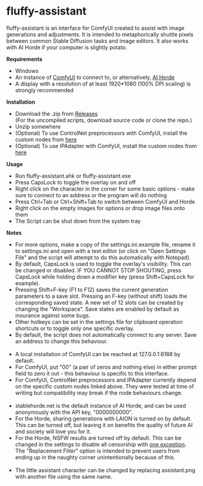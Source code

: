 # fluffy-assistant
<p>
fluffy-assistant is an interface for ComfyUI created to assist with image generations and adjustments. It is intended to metaphorically shuttle pixels between common Stable Diffusion tasks and image editors. It also works with AI Horde if your computer is slightly potato.
</p>

<b>Requirements</b><br>
<ul>
  <li>Windows</li>
  <li>An instance of <a href="https://github.com/comfyanonymous/ComfyUI">ComfyUI</a> to connect to, or alternatively, <a href="https://stablehorde.net/">AI Horde</a></li>
  <li>A display with a resolution of at least 1920*1080 (100% DPI scaling) is strongly recommended</li>
</ul>

<b>Installation</b><br>
<ul>
  <li>Download the .zip from <a href="https://github.com/fluffy-bunnies/fluffy-assistant/releases">Releases</a><br> (For the uncompiled scripts, download source code or clone the repo.)</li>
  <li>Unzip somewhere</li>
  <li>(Optional) To use ControlNet preprocessors with ComfyUI, install the custom nodes from <a href="https://github.com/Fannovel16/comfyui_controlnet_aux">here<a></li>
  <li>(Optional) To use IPAdapter with ComfyUI, install the custom nodes from <a href="https://github.com/cubiq/ComfyUI_IPAdapter_plus">here<a></li>
</ul>

<b>Usage</b><br>
<ul>
  <li>Run fluffy-assistant.ahk or fluffy-assistant.exe</li>
  <li>Press CapsLock to toggle the overlay on and off</li>
  <li>Right click on the character in the corner for some basic options - make sure to connect to an address or the program will do nothing</li>
  <li>Press Ctrl+Tab or Ctrl+Shift+Tab to switch between ComfyUI and Horde</li>
  <li>Right click on the empty images for options or drop image files onto them</li>
  <li>The Script can be shut down from the system tray</li>
</ul>

<b>Notes</b><br>
<ul>
<li>For more options, make a copy of the settings.ini.example file, rename it to settings.ini and open with a text editor (or click on "Open Settings File" and the script will attempt to do this automatically with Notepad).</li>
<li>By default, CapsLock is used to toggle the overlay's visibility. This can be changed or disabled. IF YOU CANNOT STOP SHOUTING, press CapsLock while holding down a modifier key (press Shift+CapsLock for example).</li>
<li>Pressing Shift+F-key (F1 to F12) saves the current generation parameters to a save slot. Pressing an F-key (without shift) loads the corresponding saved state. A new set of 12 slots can be created by changing the "Workspace". Save states are enabled by default as insurance against some bugs.</li>
<li>Other hotkeys can be set in the settings file for clipboard operation shortcuts or to toggle only one specific overlay.</li>
<li>By default, the script does not automatically connect to any server. Save an address to change this behaviour.</li>
<br>
<li>A local installation of ComfyUI can be reached at 127.0.0.1:8188 by default.</li>
<li>For ComfyUI, put "00" (a pair of zeros and nothing else) in either prompt field to zero it out - this behaviour is specific to this interface.</li>
<li>For ComfyUI, ControlNet preprocessors and IPAdapter currently depend on the specific custom nodes linked above. They were tested at time of writing but compatibility may break if the node behaviours change.</li>
<br>
<li>stablehorde.net is the default instance of AI Horde, and can be used anonymously with the API key, "0000000000".</li>
<li>For the Horde, sharing generations with LAION is turned on by default. This can be turned off, but leaving it on benefits the quality of future AI and society will love you for it.</li>
<li>For the Horde, NSFW results are turned off by default. This can be changed in the settings to disable all censorship with <a href="https://github.com/Haidra-Org/AI-Horde/blob/main/FAQ.md#do-you-censor-generations">one exception</a>. The "Replacement Filter" option is intended to prevent users from ending up in the naughty corner unintentionally because of this.</li>
<br>
<li>The little assistant character can be changed by replacing assistant.png with another file using the same name.</li>
</ul>
